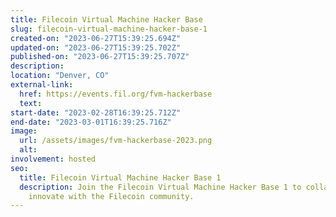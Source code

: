 ```yaml
---
title: Filecoin Virtual Machine Hacker Base
slug: filecoin-virtual-machine-hacker-base-1
created-on: "2023-06-27T15:39:25.694Z"
updated-on: "2023-06-27T15:39:25.702Z"
published-on: "2023-06-27T15:39:25.707Z"
description:
location: "Denver, CO"
external-link:
  href: https://events.fil.org/fvm-hackerbase
  text:
start-date: "2023-02-28T16:39:25.712Z"
end-date: "2023-03-01T16:39:25.716Z"
image:
  url: /assets/images/fvm-hackerbase-2023.png
  alt:
involvement: hosted
seo:
  title: Filecoin Virtual Machine Hacker Base 1
  description: Join the Filecoin Virtual Machine Hacker Base 1 to collaborate and
    innovate with the Filecoin community.
---
```

